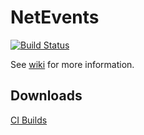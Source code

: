 # NetEvents

[![Build Status](https://ci.wut.ee/job/NetEvents/badge/icon)](https://ci.wut.ee/job/NetEvents/)

See [wiki](https://github.com/mikroskeem/netevents/wiki) for more information.

## Downloads
[CI Builds](https://ci.wut.ee/job/NetEvents/)